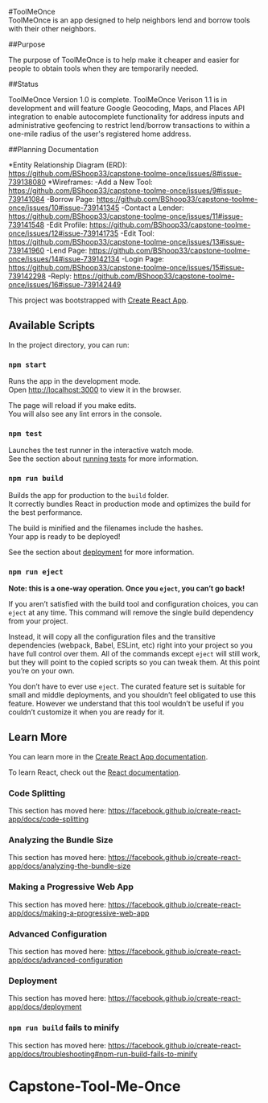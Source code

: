 #ToolMeOnce  
ToolMeOnce is an app designed to help neighbors lend and borrow tools with their other neighbors.

##Purpose

The purpose of ToolMeOnce is to help make it cheaper and easier for people to obtain tools when they are temporarily needed.

##Status

ToolMeOnce Version 1.0 is complete.
ToolMeOnce Verison 1.1 is in development and will feature Google Geocoding, Maps, and Places API integration to enable autocomplete
functionality for address inputs and administrative geofencing to restrict lend/borrow transactions to within a one-mile radius of
the user's registered home address.

##Planning Documentation

*Entity Relationship Diagram (ERD):  https://github.com/BShoop33/capstone-toolme-once/issues/8#issue-739138080
*Wireframes:
  -Add a New Tool:  https://github.com/BShoop33/capstone-toolme-once/issues/9#issue-739141084
  -Borrow Page:  https://github.com/BShoop33/capstone-toolme-once/issues/10#issue-739141345
  -Contact a Lender:  https://github.com/BShoop33/capstone-toolme-once/issues/11#issue-739141548
  -Edit Profile:  https://github.com/BShoop33/capstone-toolme-once/issues/12#issue-739141735
  -Edit Tool:  https://github.com/BShoop33/capstone-toolme-once/issues/13#issue-739141960
  -Lend Page:  https://github.com/BShoop33/capstone-toolme-once/issues/14#issue-739142134
  -Login Page:  https://github.com/BShoop33/capstone-toolme-once/issues/15#issue-739142298
  -Reply:  https://github.com/BShoop33/capstone-toolme-once/issues/16#issue-739142449



This project was bootstrapped with [Create React App](https://github.com/facebook/create-react-app).

## Available Scripts

In the project directory, you can run:

### `npm start`

Runs the app in the development mode.<br />
Open [http://localhost:3000](http://localhost:3000) to view it in the browser.

The page will reload if you make edits.<br />
You will also see any lint errors in the console.

### `npm test`

Launches the test runner in the interactive watch mode.<br />
See the section about [running tests](https://facebook.github.io/create-react-app/docs/running-tests) for more information.

### `npm run build`

Builds the app for production to the `build` folder.<br />
It correctly bundles React in production mode and optimizes the build for the best performance.

The build is minified and the filenames include the hashes.<br />
Your app is ready to be deployed!

See the section about [deployment](https://facebook.github.io/create-react-app/docs/deployment) for more information.

### `npm run eject`

**Note: this is a one-way operation. Once you `eject`, you can’t go back!**

If you aren’t satisfied with the build tool and configuration choices, you can `eject` at any time. This command will remove the single build dependency from your project.

Instead, it will copy all the configuration files and the transitive dependencies (webpack, Babel, ESLint, etc) right into your project so you have full control over them. All of the commands except `eject` will still work, but they will point to the copied scripts so you can tweak them. At this point you’re on your own.

You don’t have to ever use `eject`. The curated feature set is suitable for small and middle deployments, and you shouldn’t feel obligated to use this feature. However we understand that this tool wouldn’t be useful if you couldn’t customize it when you are ready for it.

## Learn More

You can learn more in the [Create React App documentation](https://facebook.github.io/create-react-app/docs/getting-started).

To learn React, check out the [React documentation](https://reactjs.org/).

### Code Splitting

This section has moved here: https://facebook.github.io/create-react-app/docs/code-splitting

### Analyzing the Bundle Size

This section has moved here: https://facebook.github.io/create-react-app/docs/analyzing-the-bundle-size

### Making a Progressive Web App

This section has moved here: https://facebook.github.io/create-react-app/docs/making-a-progressive-web-app

### Advanced Configuration

This section has moved here: https://facebook.github.io/create-react-app/docs/advanced-configuration

### Deployment

This section has moved here: https://facebook.github.io/create-react-app/docs/deployment

### `npm run build` fails to minify

This section has moved here: https://facebook.github.io/create-react-app/docs/troubleshooting#npm-run-build-fails-to-minify
# Capstone-Tool-Me-Once
